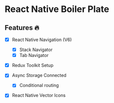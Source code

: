 # React Native Boiler Plate

## Features 🔥

- [x] React Native Navigation (V6)
  - [x] Stack Navigator
  - [x] Tab Navigator

- [x] Redux Toolkit Setup

- [x] Async Storage Connected
  - [x] Conditional routing

- [x] React Native Vector Icons
